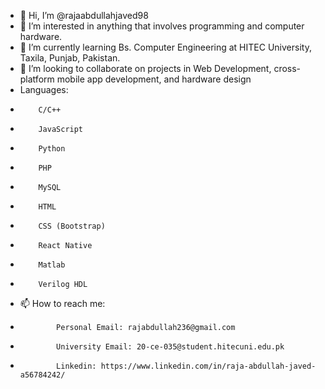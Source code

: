- 👋 Hi, I’m @rajaabdullahjaved98
- 👀 I’m interested in anything that involves programming and computer hardware.
- 🌱 I’m currently learning Bs. Computer Engineering at HITEC University, Taxila, Punjab, Pakistan.
- 💞️ I’m looking to collaborate on projects in Web Development, cross-platform mobile app development, and hardware design
-    Languages:
-         C/C++
-         JavaScript
-         Python
-         PHP
-         MySQL
-         HTML
-         CSS (Bootstrap)
-         React Native
-         Matlab
-         Verilog HDL 
- 📫 How to reach me:
-             Personal Email: rajabdullah236@gmail.com
-             University Email: 20-ce-035@student.hitecuni.edu.pk
-             Linkedin: https://www.linkedin.com/in/raja-abdullah-javed-a56784242/

<!---
rajaabdullahjaved98/rajaabdullahjaved98 is a ✨ special ✨ repository because its `README.md` (this file) appears on your GitHub profile.
You can click the Preview link to take a look at your changes.
--->
